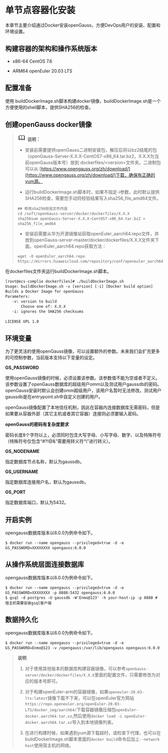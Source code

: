 # 单节点容器化安装

本章节主要介绍通过Docker安装openGauss，方便DevOps用户的安装、配置和环境设置。

## 构建容器的架构和操作系统版本<a name="zh-cn_topic_0283136491_section1017214481014"></a>

-   x86-64 CentOS 7.6

-   ARM64 openEuler 20.03 LTS

## 配置准备<a name="zh-cn_topic_0283136491_section260555142417"></a>

使用 buildDockerImage.sh脚本构建docker镜像，buildDockerImage.sh是一个方便使用的shell脚本，提供SHA256的检查。

## 创建openGauss docker镜像<a name="zh-cn_topic_0283136491_section159607494319"></a>

>![](public_sys-resources/icon-note.png) **说明：** 
>
>-   安装前需要提供openGauss二进制安装包，解压后将以bz2结尾的包（openGauss-Server-X.X.X-CentOS7-x86_64.tar.bz2，X.X.X为当前openGauss版本号）放到 dockerfiles/<version\>文件夹。二进制包可以从  [https://www.opengauss.org/zh/download/](https://www.opengauss.org/zh/download/)下载，确保有正确的yum源。
>
>-   运行buildDockerImage.sh脚本时，如果不指定-i参数，此时默认提供SHA256检查，需要您手动将校验结果写入sha256\_file\_amd64文件。
>   ```
>   ## 修改sha256校验文件内容
>   cd /soft/openGauss-server/docker/dockerfiles/X.X.X
>   sha256sum openGauss-Server-X.X.X-CentOS7-x86_64.tar.bz2 > sha256_file_amd64 
>   ```
>
>-   安装前需要从华为开源镜像站获取openEuler\_aarch64.repo文件，并放到openGauss-server-master/docker/dockerfiles/X.X.X文件夹下面。openEuler\_aarch64.repo获取方法：
>   ```
>   wget -O openEuler_aarch64.repo https://mirrors.huaweicloud.com/repository/conf/openeuler_aarch64.repo
>   
>   ```

在dockerfiles文件夹运行buildDockerImage.sh脚本。

```shell
[root@ecs-complie dockerfiles]# ./buildDockerImage.sh
Usage: buildDockerImage.sh -v [version] [-i] [Docker build option]
Builds a Docker Image for openGauss
Parameters:
   -v: version to build
       Choose one of: X.X.X
   -i: ignores the SHA256 checksums

LICENSE UPL 1.0
```

## 环境变量<a name="zh-cn_topic_0283136491_section14764166174816"></a>

为了更灵活的使用openGauss镜像，可以设置额外的参数。未来我们会扩充更多的可控制参数，当前版本支持以下变量的设定。

**GS\_PASSWORD**

使用openGauss镜像的时候，必须设置该参数。该参数值不能为空或者不定义。该参数设置了openGauss数据库的超级用户omm以及测试用户gaussdb的密码。openGauss安装时默认会创建omm超级用户，该用户名暂时无法修改。测试用户gaussdb是在entrypoint.sh中自定义创建的用户。

openGauss镜像配置了本地信任机制，因此在容器内连接数据库无需密码，但是如果要从容器外部（其它主机或者其它容器）连接则必须要输入密码。

**openGauss的密码有复杂度要求**

密码长度8个字符以上，必须同时包含大写字母、小写字母、数字、以及特殊符号（特殊符号仅包含“\#?!@$%^&\*-”，并且“!$&”需要用转义符“\\”进行转义）。

**GS\_NODENAME**

指定数据库节点名称，默认为gaussdb。

**GS\_USERNAME**

指定数据库连接用户名，默认为gaussdb。

**GS\_PORT**

指定数据库端口，默认为5432。

## 开启实例<a name="zh-cn_topic_0283136491_section148176206211"></a>

opengauss数据库版本以6.0.0为例命令如下。
```shell
$ docker run --name opengauss --privileged=true -d -e GS_PASSWORD=XXXXXXXX opengauss:6.0.0
```

## 从操作系统层面连接数据库<a name="zh-cn_topic_0283136491_section53753141964"></a>

opengauss数据库版本以6.0.0为例命令如下。
```shell
$ docker run --name opengauss --privileged=true -d -e GS_PASSWORD=XXXXXXXX -p 8888:5432 opengauss:6.0.0
$ gsql -d postgres -U gaussdb -W'Enmo@123' -h your-host-ip -p 8888 # 宿主机需要安装gsql客户端
```

## 数据持久化<a name="zh-cn_topic_0283136491_section973016196416"></a>

opengauss数据库版本以6.0.0为例命令如下。
```shell
$ docker run --name opengauss --privileged=true -d -e GS_PASSWORD=Enmo@123 -v /opengauss:/var/lib/opengauss opengauss:6.0.0
```

>**说明**
>
>1. 对于使用其他版本的数据库构建容器镜像，可以参考`openGauss-server/docker/dockerfiles/X.X.X`里面的配置文件，只需要修改为对应的版本号即可。
>
>2. 对于构建openEuler-arm的容器镜像，如果`openeuler-20.03-lts:latest`镜像下载不下来，可以在openEuler官方网站`https://repo.openeuler.org/openEuler-20.03-LTS/docker_img/aarch64/`下载容器镜像压缩包`openEuler-docker.aarch64.tar.xz`,然后使用`docker load -i openEuler-docker.aarch64.tar.xz`导入到本地镜像列表。
>
>3. 在进行构建时候，如果遇到yum源下载超时，请检查下代理，也可以在buildDockerImage.sh脚本里面的`docker build`命令后加上`--network host`使用宿主机的网络。